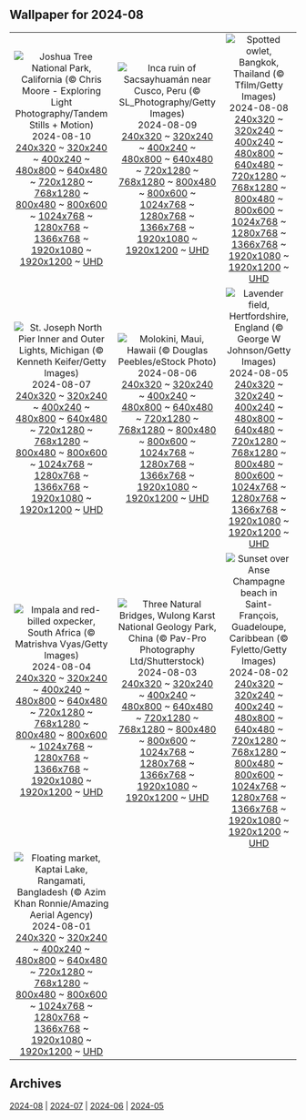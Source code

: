 ## Wallpaper for 2024-08
|      |      |      |
| :----: | :----: | :----: |
|![Joshua Tree National Park, California (© Chris Moore - Exploring Light Photography/Tandem Stills + Motion)](https://www.bing.com/th?id=OHR.JoshuaTreeNP_ROW1075085716_320x240.jpg)<br />2024-08-10<br />[240x320](https://www.bing.com/th?id=OHR.JoshuaTreeNP_ROW1075085716_240x320.jpg) ~ [320x240](https://www.bing.com/th?id=OHR.JoshuaTreeNP_ROW1075085716_320x240.jpg) ~ [400x240](https://www.bing.com/th?id=OHR.JoshuaTreeNP_ROW1075085716_400x240.jpg) ~ [480x800](https://www.bing.com/th?id=OHR.JoshuaTreeNP_ROW1075085716_480x800.jpg) ~ [640x480](https://www.bing.com/th?id=OHR.JoshuaTreeNP_ROW1075085716_640x480.jpg) ~ [720x1280](https://www.bing.com/th?id=OHR.JoshuaTreeNP_ROW1075085716_720x1280.jpg) ~ [768x1280](https://www.bing.com/th?id=OHR.JoshuaTreeNP_ROW1075085716_768x1280.jpg) ~ [800x480](https://www.bing.com/th?id=OHR.JoshuaTreeNP_ROW1075085716_800x480.jpg) ~ [800x600](https://www.bing.com/th?id=OHR.JoshuaTreeNP_ROW1075085716_800x600.jpg) ~ [1024x768](https://www.bing.com/th?id=OHR.JoshuaTreeNP_ROW1075085716_1024x768.jpg) ~ [1280x768](https://www.bing.com/th?id=OHR.JoshuaTreeNP_ROW1075085716_1280x768.jpg) ~ [1366x768](https://www.bing.com/th?id=OHR.JoshuaTreeNP_ROW1075085716_1366x768.jpg) ~ [1920x1080](https://www.bing.com/th?id=OHR.JoshuaTreeNP_ROW1075085716_1920x1080.jpg) ~ [1920x1200](https://www.bing.com/th?id=OHR.JoshuaTreeNP_ROW1075085716_1920x1200.jpg) ~ [UHD](https://www.bing.com/th?id=OHR.JoshuaTreeNP_ROW1075085716_UHD.jpg)|![Inca ruin of Sacsayhuamán near Cusco, Peru (© SL_Photography/Getty Images)](https://www.bing.com/th?id=OHR.IncaRuinPeru_ROW0885643054_320x240.jpg)<br />2024-08-09<br />[240x320](https://www.bing.com/th?id=OHR.IncaRuinPeru_ROW0885643054_240x320.jpg) ~ [320x240](https://www.bing.com/th?id=OHR.IncaRuinPeru_ROW0885643054_320x240.jpg) ~ [400x240](https://www.bing.com/th?id=OHR.IncaRuinPeru_ROW0885643054_400x240.jpg) ~ [480x800](https://www.bing.com/th?id=OHR.IncaRuinPeru_ROW0885643054_480x800.jpg) ~ [640x480](https://www.bing.com/th?id=OHR.IncaRuinPeru_ROW0885643054_640x480.jpg) ~ [720x1280](https://www.bing.com/th?id=OHR.IncaRuinPeru_ROW0885643054_720x1280.jpg) ~ [768x1280](https://www.bing.com/th?id=OHR.IncaRuinPeru_ROW0885643054_768x1280.jpg) ~ [800x480](https://www.bing.com/th?id=OHR.IncaRuinPeru_ROW0885643054_800x480.jpg) ~ [800x600](https://www.bing.com/th?id=OHR.IncaRuinPeru_ROW0885643054_800x600.jpg) ~ [1024x768](https://www.bing.com/th?id=OHR.IncaRuinPeru_ROW0885643054_1024x768.jpg) ~ [1280x768](https://www.bing.com/th?id=OHR.IncaRuinPeru_ROW0885643054_1280x768.jpg) ~ [1366x768](https://www.bing.com/th?id=OHR.IncaRuinPeru_ROW0885643054_1366x768.jpg) ~ [1920x1080](https://www.bing.com/th?id=OHR.IncaRuinPeru_ROW0885643054_1920x1080.jpg) ~ [1920x1200](https://www.bing.com/th?id=OHR.IncaRuinPeru_ROW0885643054_1920x1200.jpg) ~ [UHD](https://www.bing.com/th?id=OHR.IncaRuinPeru_ROW0885643054_UHD.jpg)|![Spotted owlet, Bangkok, Thailand (© Tfilm/Getty Images)](https://www.bing.com/th?id=OHR.SpottedOwlet_ROW7217108888_320x240.jpg)<br />2024-08-08<br />[240x320](https://www.bing.com/th?id=OHR.SpottedOwlet_ROW7217108888_240x320.jpg) ~ [320x240](https://www.bing.com/th?id=OHR.SpottedOwlet_ROW7217108888_320x240.jpg) ~ [400x240](https://www.bing.com/th?id=OHR.SpottedOwlet_ROW7217108888_400x240.jpg) ~ [480x800](https://www.bing.com/th?id=OHR.SpottedOwlet_ROW7217108888_480x800.jpg) ~ [640x480](https://www.bing.com/th?id=OHR.SpottedOwlet_ROW7217108888_640x480.jpg) ~ [720x1280](https://www.bing.com/th?id=OHR.SpottedOwlet_ROW7217108888_720x1280.jpg) ~ [768x1280](https://www.bing.com/th?id=OHR.SpottedOwlet_ROW7217108888_768x1280.jpg) ~ [800x480](https://www.bing.com/th?id=OHR.SpottedOwlet_ROW7217108888_800x480.jpg) ~ [800x600](https://www.bing.com/th?id=OHR.SpottedOwlet_ROW7217108888_800x600.jpg) ~ [1024x768](https://www.bing.com/th?id=OHR.SpottedOwlet_ROW7217108888_1024x768.jpg) ~ [1280x768](https://www.bing.com/th?id=OHR.SpottedOwlet_ROW7217108888_1280x768.jpg) ~ [1366x768](https://www.bing.com/th?id=OHR.SpottedOwlet_ROW7217108888_1366x768.jpg) ~ [1920x1080](https://www.bing.com/th?id=OHR.SpottedOwlet_ROW7217108888_1920x1080.jpg) ~ [1920x1200](https://www.bing.com/th?id=OHR.SpottedOwlet_ROW7217108888_1920x1200.jpg) ~ [UHD](https://www.bing.com/th?id=OHR.SpottedOwlet_ROW7217108888_UHD.jpg)|
|![St. Joseph North Pier Inner and Outer Lights, Michigan (© Kenneth Keifer/Getty Images)](https://www.bing.com/th?id=OHR.MichiganLighthouse_ROW7023012690_320x240.jpg)<br />2024-08-07<br />[240x320](https://www.bing.com/th?id=OHR.MichiganLighthouse_ROW7023012690_240x320.jpg) ~ [320x240](https://www.bing.com/th?id=OHR.MichiganLighthouse_ROW7023012690_320x240.jpg) ~ [400x240](https://www.bing.com/th?id=OHR.MichiganLighthouse_ROW7023012690_400x240.jpg) ~ [480x800](https://www.bing.com/th?id=OHR.MichiganLighthouse_ROW7023012690_480x800.jpg) ~ [640x480](https://www.bing.com/th?id=OHR.MichiganLighthouse_ROW7023012690_640x480.jpg) ~ [720x1280](https://www.bing.com/th?id=OHR.MichiganLighthouse_ROW7023012690_720x1280.jpg) ~ [768x1280](https://www.bing.com/th?id=OHR.MichiganLighthouse_ROW7023012690_768x1280.jpg) ~ [800x480](https://www.bing.com/th?id=OHR.MichiganLighthouse_ROW7023012690_800x480.jpg) ~ [800x600](https://www.bing.com/th?id=OHR.MichiganLighthouse_ROW7023012690_800x600.jpg) ~ [1024x768](https://www.bing.com/th?id=OHR.MichiganLighthouse_ROW7023012690_1024x768.jpg) ~ [1280x768](https://www.bing.com/th?id=OHR.MichiganLighthouse_ROW7023012690_1280x768.jpg) ~ [1366x768](https://www.bing.com/th?id=OHR.MichiganLighthouse_ROW7023012690_1366x768.jpg) ~ [1920x1080](https://www.bing.com/th?id=OHR.MichiganLighthouse_ROW7023012690_1920x1080.jpg) ~ [1920x1200](https://www.bing.com/th?id=OHR.MichiganLighthouse_ROW7023012690_1920x1200.jpg) ~ [UHD](https://www.bing.com/th?id=OHR.MichiganLighthouse_ROW7023012690_UHD.jpg)|![Molokini, Maui, Hawaii (© Douglas Peebles/eStock Photo)](https://www.bing.com/th?id=OHR.MolokiniHawaii_ROW6862198585_320x240.jpg)<br />2024-08-06<br />[240x320](https://www.bing.com/th?id=OHR.MolokiniHawaii_ROW6862198585_240x320.jpg) ~ [320x240](https://www.bing.com/th?id=OHR.MolokiniHawaii_ROW6862198585_320x240.jpg) ~ [400x240](https://www.bing.com/th?id=OHR.MolokiniHawaii_ROW6862198585_400x240.jpg) ~ [480x800](https://www.bing.com/th?id=OHR.MolokiniHawaii_ROW6862198585_480x800.jpg) ~ [640x480](https://www.bing.com/th?id=OHR.MolokiniHawaii_ROW6862198585_640x480.jpg) ~ [720x1280](https://www.bing.com/th?id=OHR.MolokiniHawaii_ROW6862198585_720x1280.jpg) ~ [768x1280](https://www.bing.com/th?id=OHR.MolokiniHawaii_ROW6862198585_768x1280.jpg) ~ [800x480](https://www.bing.com/th?id=OHR.MolokiniHawaii_ROW6862198585_800x480.jpg) ~ [800x600](https://www.bing.com/th?id=OHR.MolokiniHawaii_ROW6862198585_800x600.jpg) ~ [1024x768](https://www.bing.com/th?id=OHR.MolokiniHawaii_ROW6862198585_1024x768.jpg) ~ [1280x768](https://www.bing.com/th?id=OHR.MolokiniHawaii_ROW6862198585_1280x768.jpg) ~ [1366x768](https://www.bing.com/th?id=OHR.MolokiniHawaii_ROW6862198585_1366x768.jpg) ~ [1920x1080](https://www.bing.com/th?id=OHR.MolokiniHawaii_ROW6862198585_1920x1080.jpg) ~ [1920x1200](https://www.bing.com/th?id=OHR.MolokiniHawaii_ROW6862198585_1920x1200.jpg) ~ [UHD](https://www.bing.com/th?id=OHR.MolokiniHawaii_ROW6862198585_UHD.jpg)|![Lavender field, Hertfordshire, England (© George W Johnson/Getty Images)](https://www.bing.com/th?id=OHR.HertfordshireLavender_ROW6696300267_320x240.jpg)<br />2024-08-05<br />[240x320](https://www.bing.com/th?id=OHR.HertfordshireLavender_ROW6696300267_240x320.jpg) ~ [320x240](https://www.bing.com/th?id=OHR.HertfordshireLavender_ROW6696300267_320x240.jpg) ~ [400x240](https://www.bing.com/th?id=OHR.HertfordshireLavender_ROW6696300267_400x240.jpg) ~ [480x800](https://www.bing.com/th?id=OHR.HertfordshireLavender_ROW6696300267_480x800.jpg) ~ [640x480](https://www.bing.com/th?id=OHR.HertfordshireLavender_ROW6696300267_640x480.jpg) ~ [720x1280](https://www.bing.com/th?id=OHR.HertfordshireLavender_ROW6696300267_720x1280.jpg) ~ [768x1280](https://www.bing.com/th?id=OHR.HertfordshireLavender_ROW6696300267_768x1280.jpg) ~ [800x480](https://www.bing.com/th?id=OHR.HertfordshireLavender_ROW6696300267_800x480.jpg) ~ [800x600](https://www.bing.com/th?id=OHR.HertfordshireLavender_ROW6696300267_800x600.jpg) ~ [1024x768](https://www.bing.com/th?id=OHR.HertfordshireLavender_ROW6696300267_1024x768.jpg) ~ [1280x768](https://www.bing.com/th?id=OHR.HertfordshireLavender_ROW6696300267_1280x768.jpg) ~ [1366x768](https://www.bing.com/th?id=OHR.HertfordshireLavender_ROW6696300267_1366x768.jpg) ~ [1920x1080](https://www.bing.com/th?id=OHR.HertfordshireLavender_ROW6696300267_1920x1080.jpg) ~ [1920x1200](https://www.bing.com/th?id=OHR.HertfordshireLavender_ROW6696300267_1920x1200.jpg) ~ [UHD](https://www.bing.com/th?id=OHR.HertfordshireLavender_ROW6696300267_UHD.jpg)|
|![Impala and red-billed oxpecker, South Africa (© Matrishva Vyas/Getty Images)](https://www.bing.com/th?id=OHR.ImpalaOxpecker_ROW5017616642_320x240.jpg)<br />2024-08-04<br />[240x320](https://www.bing.com/th?id=OHR.ImpalaOxpecker_ROW5017616642_240x320.jpg) ~ [320x240](https://www.bing.com/th?id=OHR.ImpalaOxpecker_ROW5017616642_320x240.jpg) ~ [400x240](https://www.bing.com/th?id=OHR.ImpalaOxpecker_ROW5017616642_400x240.jpg) ~ [480x800](https://www.bing.com/th?id=OHR.ImpalaOxpecker_ROW5017616642_480x800.jpg) ~ [640x480](https://www.bing.com/th?id=OHR.ImpalaOxpecker_ROW5017616642_640x480.jpg) ~ [720x1280](https://www.bing.com/th?id=OHR.ImpalaOxpecker_ROW5017616642_720x1280.jpg) ~ [768x1280](https://www.bing.com/th?id=OHR.ImpalaOxpecker_ROW5017616642_768x1280.jpg) ~ [800x480](https://www.bing.com/th?id=OHR.ImpalaOxpecker_ROW5017616642_800x480.jpg) ~ [800x600](https://www.bing.com/th?id=OHR.ImpalaOxpecker_ROW5017616642_800x600.jpg) ~ [1024x768](https://www.bing.com/th?id=OHR.ImpalaOxpecker_ROW5017616642_1024x768.jpg) ~ [1280x768](https://www.bing.com/th?id=OHR.ImpalaOxpecker_ROW5017616642_1280x768.jpg) ~ [1366x768](https://www.bing.com/th?id=OHR.ImpalaOxpecker_ROW5017616642_1366x768.jpg) ~ [1920x1080](https://www.bing.com/th?id=OHR.ImpalaOxpecker_ROW5017616642_1920x1080.jpg) ~ [1920x1200](https://www.bing.com/th?id=OHR.ImpalaOxpecker_ROW5017616642_1920x1200.jpg) ~ [UHD](https://www.bing.com/th?id=OHR.ImpalaOxpecker_ROW5017616642_UHD.jpg)|![Three Natural Bridges, Wulong Karst National Geology Park, China (© Pav-Pro Photography Ltd/Shutterstock)](https://www.bing.com/th?id=OHR.WulongKarst_ROW4842931095_320x240.jpg)<br />2024-08-03<br />[240x320](https://www.bing.com/th?id=OHR.WulongKarst_ROW4842931095_240x320.jpg) ~ [320x240](https://www.bing.com/th?id=OHR.WulongKarst_ROW4842931095_320x240.jpg) ~ [400x240](https://www.bing.com/th?id=OHR.WulongKarst_ROW4842931095_400x240.jpg) ~ [480x800](https://www.bing.com/th?id=OHR.WulongKarst_ROW4842931095_480x800.jpg) ~ [640x480](https://www.bing.com/th?id=OHR.WulongKarst_ROW4842931095_640x480.jpg) ~ [720x1280](https://www.bing.com/th?id=OHR.WulongKarst_ROW4842931095_720x1280.jpg) ~ [768x1280](https://www.bing.com/th?id=OHR.WulongKarst_ROW4842931095_768x1280.jpg) ~ [800x480](https://www.bing.com/th?id=OHR.WulongKarst_ROW4842931095_800x480.jpg) ~ [800x600](https://www.bing.com/th?id=OHR.WulongKarst_ROW4842931095_800x600.jpg) ~ [1024x768](https://www.bing.com/th?id=OHR.WulongKarst_ROW4842931095_1024x768.jpg) ~ [1280x768](https://www.bing.com/th?id=OHR.WulongKarst_ROW4842931095_1280x768.jpg) ~ [1366x768](https://www.bing.com/th?id=OHR.WulongKarst_ROW4842931095_1366x768.jpg) ~ [1920x1080](https://www.bing.com/th?id=OHR.WulongKarst_ROW4842931095_1920x1080.jpg) ~ [1920x1200](https://www.bing.com/th?id=OHR.WulongKarst_ROW4842931095_1920x1200.jpg) ~ [UHD](https://www.bing.com/th?id=OHR.WulongKarst_ROW4842931095_UHD.jpg)|![Sunset over Anse Champagne beach in Saint-François, Guadeloupe, Caribbean (© Fyletto/Getty Images)](https://www.bing.com/th?id=OHR.SaintFrancois_ROW4592386961_320x240.jpg)<br />2024-08-02<br />[240x320](https://www.bing.com/th?id=OHR.SaintFrancois_ROW4592386961_240x320.jpg) ~ [320x240](https://www.bing.com/th?id=OHR.SaintFrancois_ROW4592386961_320x240.jpg) ~ [400x240](https://www.bing.com/th?id=OHR.SaintFrancois_ROW4592386961_400x240.jpg) ~ [480x800](https://www.bing.com/th?id=OHR.SaintFrancois_ROW4592386961_480x800.jpg) ~ [640x480](https://www.bing.com/th?id=OHR.SaintFrancois_ROW4592386961_640x480.jpg) ~ [720x1280](https://www.bing.com/th?id=OHR.SaintFrancois_ROW4592386961_720x1280.jpg) ~ [768x1280](https://www.bing.com/th?id=OHR.SaintFrancois_ROW4592386961_768x1280.jpg) ~ [800x480](https://www.bing.com/th?id=OHR.SaintFrancois_ROW4592386961_800x480.jpg) ~ [800x600](https://www.bing.com/th?id=OHR.SaintFrancois_ROW4592386961_800x600.jpg) ~ [1024x768](https://www.bing.com/th?id=OHR.SaintFrancois_ROW4592386961_1024x768.jpg) ~ [1280x768](https://www.bing.com/th?id=OHR.SaintFrancois_ROW4592386961_1280x768.jpg) ~ [1366x768](https://www.bing.com/th?id=OHR.SaintFrancois_ROW4592386961_1366x768.jpg) ~ [1920x1080](https://www.bing.com/th?id=OHR.SaintFrancois_ROW4592386961_1920x1080.jpg) ~ [1920x1200](https://www.bing.com/th?id=OHR.SaintFrancois_ROW4592386961_1920x1200.jpg) ~ [UHD](https://www.bing.com/th?id=OHR.SaintFrancois_ROW4592386961_UHD.jpg)|
|![Floating market, Kaptai Lake, Rangamati, Bangladesh (© Azim Khan Ronnie/Amazing Aerial Agency)](https://www.bing.com/th?id=OHR.KaptaiLake_ROW4385548420_320x240.jpg)<br />2024-08-01<br />[240x320](https://www.bing.com/th?id=OHR.KaptaiLake_ROW4385548420_240x320.jpg) ~ [320x240](https://www.bing.com/th?id=OHR.KaptaiLake_ROW4385548420_320x240.jpg) ~ [400x240](https://www.bing.com/th?id=OHR.KaptaiLake_ROW4385548420_400x240.jpg) ~ [480x800](https://www.bing.com/th?id=OHR.KaptaiLake_ROW4385548420_480x800.jpg) ~ [640x480](https://www.bing.com/th?id=OHR.KaptaiLake_ROW4385548420_640x480.jpg) ~ [720x1280](https://www.bing.com/th?id=OHR.KaptaiLake_ROW4385548420_720x1280.jpg) ~ [768x1280](https://www.bing.com/th?id=OHR.KaptaiLake_ROW4385548420_768x1280.jpg) ~ [800x480](https://www.bing.com/th?id=OHR.KaptaiLake_ROW4385548420_800x480.jpg) ~ [800x600](https://www.bing.com/th?id=OHR.KaptaiLake_ROW4385548420_800x600.jpg) ~ [1024x768](https://www.bing.com/th?id=OHR.KaptaiLake_ROW4385548420_1024x768.jpg) ~ [1280x768](https://www.bing.com/th?id=OHR.KaptaiLake_ROW4385548420_1280x768.jpg) ~ [1366x768](https://www.bing.com/th?id=OHR.KaptaiLake_ROW4385548420_1366x768.jpg) ~ [1920x1080](https://www.bing.com/th?id=OHR.KaptaiLake_ROW4385548420_1920x1080.jpg) ~ [1920x1200](https://www.bing.com/th?id=OHR.KaptaiLake_ROW4385548420_1920x1200.jpg) ~ [UHD](https://www.bing.com/th?id=OHR.KaptaiLake_ROW4385548420_UHD.jpg)|

## Archives
[2024-08](/archives/2024-08/) | [2024-07](/archives/2024-07/) | [2024-06](/archives/2024-06/) | [2024-05](/archives/2024-05/)